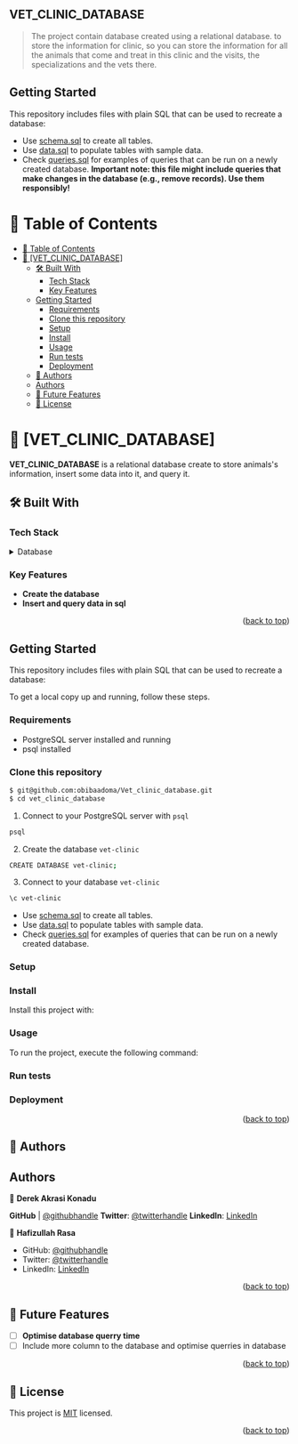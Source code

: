 ## VET_CLINIC_DATABASE

> The project contain database created using a relational database. to store the information for clinic, so you can store the information for all the animals that come and treat in this clinic and the visits, the specializations and the vets there. 
## Getting Started

This repository includes files with plain SQL that can be used to recreate a database:

- Use [schema.sql](./schema.sql) to create all tables.
- Use [data.sql](./data.sql) to populate tables with sample data.
- Check [queries.sql](./queries.sql) for examples of queries that can be run on a newly created database. **Important note: this file might include queries that make changes in the database (e.g., remove records). Use them responsibly!**

<a name="readme-top"></a>
# 📗 Table of Contents

- [📗 Table of Contents](#-table-of-contents)
- [📖 \[VET\_CLINIC\_DATABASE\] ](#-vet_clinic_database-)
  - [🛠 Built With ](#-built-with-)
    - [Tech Stack ](#tech-stack-)
    - [Key Features ](#key-features-)
  - [Getting Started](#getting-started-1)
    - [Requirements](#requirements)
    - [Clone this repository](#clone-this-repository)
    - [Setup](#setup)
    - [Install](#install)
    - [Usage](#usage)
    - [Run tests](#run-tests)
    - [Deployment](#deployment)
  - [👥 Authors ](#-authors-)
  - [Authors](#authors)
  - [🔭 Future Features ](#-future-features-)
  - [📝 License ](#-license-)

<!-- PROJECT DESCRIPTION -->

# 📖 [VET_CLINIC_DATABASE] <a name="about-project"></a>


**VET_CLINIC_DATABASE** is a relational database create to store animals's information, insert some data into it, and query it.

## 🛠 Built With <a name="built-with"></a>

### Tech Stack <a name="tech-stack"></a>

<details>
<summary>Database</summary>
  <ul>
    <li><a href="https://www.postgresql.org/">PostgreSQL</a></li>
  </ul>
</details>

<!-- Features -->

### Key Features <a name="key-features"></a>

- **Create the database**
- **Insert and query data in sql**

<p align="right">(<a href="#readme-top">back to top</a>)</p>

<!-- GETTING STARTED -->

## Getting Started

This repository includes files with plain SQL that can be used to recreate a database:

To get a local copy up and running, follow these steps.
### Requirements
- PostgreSQL server installed and running
- psql installed

### Clone this repository

```bash
$ git@github.com:obibaadoma/Vet_clinic_database.git
$ cd vet_clinic_database
```
1. Connect to your PostgreSQL server with `psql`
```bash
psql
```
2. Create the database `vet-clinic`
```bash
CREATE DATABASE vet-clinic;
```
3. Connect to your database `vet-clinic`
```bash
\c vet-clinic
```

- Use [schema.sql](./schema.sql) to create all tables.
- Use [data.sql](./data.sql) to populate tables with sample data.
- Check [queries.sql](./queries.sql) for examples of queries that can be run on a newly created database.
### Setup

### Install

Install this project with:

### Usage

To run the project, execute the following command:

### Run tests

### Deployment


<p align="right">(<a href="#readme-top">back to top</a>)</p>

<!-- AUTHORS -->

## 👥 Authors <a name="authors"></a>

## Authors

👤 **Derek Akrasi Konadu**

 **GitHub**  | [@githubhandle](https://github.com/obibaadoma)
**Twitter**: [@twitterhandle](https://twitter.com/obibakwekuadoma)
**LinkedIn**: [LinkedIn](https://linkedin.com/in/derek-akrasi-konadu)

👤 **Hafizullah Rasa**

- GitHub: [@githubhandle](https://github.com/hafiz1379)
- Twitter: [@twitterhandle](https://twitter.com/Hafizrasa1379?s=35)
- LinkedIn: [LinkedIn](https://www.linkedin.com/in/hafizullah-rasa-8436a1257/)


<p align="right">(<a href="#readme-top">back to top</a>)</p>

<!-- FUTURE FEATURES -->

## 🔭 Future Features <a name="future-features"></a>


- [ ] **Optimise database querry time**
- [ ] Include more column to the database and optimise querries in database

<p align="right">(<a href="#readme-top">back to top</a>)</p>

<!-- LICENSE -->

## 📝 License <a name="license"></a>

This project is [MIT](/MIT.md) licensed.

<p align="right">(<a href="#readme-top">back to top</a>)</p>


